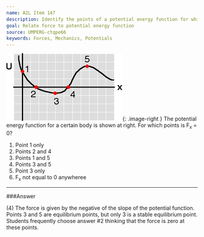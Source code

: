 ```yaml
---
name: A2L Item 147
description: Identify the points of a potential energy function for which the force is zero.
goal: Relate force to potential energy function
source: UMPERG-ctqpe66
keywords: Forces, Mechanics, Potentials
---
```


![Item147_fig1.gif](../images/Item147_fig1.gif){: .image-right }  The
potential energy function for a certain body is shown at right. For
which points is F<sub>x</sub> = 0?

1. Point 1 only
2. Points 2 and 4
3. Points 1 and 5
4. Points 3 and 5
5. Point 3 only
6. F<sub>x</sub> not equal to 0 anywheree





<hr/>

###Answer 

(4) The force is given by the negative of the slope of the
potential function. Points 3 and 5 are equilibrium points, but only 3 is
a stable equilibrium point. Students frequently choose answer #2
thinking that the force is zero at these points.
